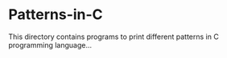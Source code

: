 # Patterns-in-C

This directory contains programs to print different patterns in C programming language...
